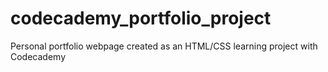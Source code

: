 # codecademy_portfolio_project
Personal portfolio webpage created as an HTML/CSS learning project with Codecademy
